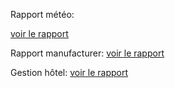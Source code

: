 Rapport météo:

[voir le rapport](https://app.powerbi.com/view?r=eyJrIjoiNzM2ZTRmNzMtMDk5Mi00YTVmLWEwMDItZTk5YjMxZDZkNTdmIiwidCI6ImY2NzVhOGQwLTYyNDgtNDk1ZS04MzM0LTA4YjYyNmE5ZmM0MCJ9)

Rapport manufacturer:
[voir le rapport](https://app.powerbi.com/view?r=eyJrIjoiZTM5OGMyZjQtYmMwYi00MGVkLWI5MjYtOWM0YzZjYzdhN2M5IiwidCI6ImY2NzVhOGQwLTYyNDgtNDk1ZS04MzM0LTA4YjYyNmE5ZmM0MCJ9)

Gestion hôtel:
[voir le rapport](https://app.powerbi.com/view?r=eyJrIjoiNjBiZDcyNGEtZWM5Zi00NjQ2LWFiZTEtM2QwMzRlNmQ1ZGZkIiwidCI6ImY2NzVhOGQwLTYyNDgtNDk1ZS04MzM0LTA4YjYyNmE5ZmM0MCJ9)
